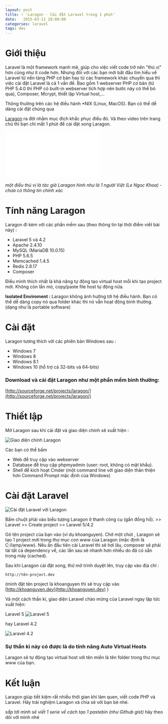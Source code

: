 ```yaml
---
layout: post
title: ! 'Laragon - Cài đặt Laravel trong 1 phút'
date:   2015-03-11 20:00:00
categories: laravel
tags: dev
---
```


# Giới thiệu
Laravel là một framework mạnh mẽ, giúp cho việc viết code trở nên "thú vị" hơn cũng như ít code hơn. Nhưng đối với các bạn mới bắt đầu tìm hiểu về Laravel từ nền tảng PHP cơ bản hay từ các framework khác chuyển qua thì việc cài đặt Laravel là cả 1 vấn đề. Bao gồm 1 webserver PHP cơ bản (từ PHP 5.4.0 thì PHP có built-in webserver tích hợp nên bước này có thể bỏ qua), Composer, Mcrypt, thiết lập Virtual host,...

Thông thường trên các hệ điều hành *NIX (Linux, MacOS). Bạn có thể dễ dàng cài đặt chúng qua 

[Laragon](http://laragon.org) ra đời nhằm mục đích khắc phục điều đó. Và theo video trên trang chủ thì bạn chỉ mất 1 phút để cài đặt xong Laragon.

<div class='embed-container'><iframe src='//www.youtube.com/embed/XuYkGdrXmKg' frameborder='0' allowfullscreen></iframe></div>

*một điều thú vị là tác giả Laragon hình như là 1 người Việt (Le Ngoc Khoa) - chưa có thông tin chính xác*

# Tính năng Laragon
Laragon đi kèm với các phần mềm sau (theo thông tin tại thời điểm viết bài này) :

- Laravel 5 và 4.2
- Apache 2.4.10
- MySQL (MariaDB 10.0.15)
- PHP 5.6.5
- Memcached 1.4.5
- Redis 2.8.17
- Composer

Điều mình thích nhất là khả năng tự động tạo virtual host mỗi khi tạo project mới. Không còn lần mò, copy/paste file host tự động nữa.

**Isolated Enviroment :** Laragon không ảnh hưởng tới hệ điều hành. Bạn có thể dễ dàng copy nó qua folder khác thì nó vẫn hoạt động bình thường. (dạng như là portable software)

# Cài đặt
Laragon tương thích với các phiên bản Windows sau : 
- Windows 7
- Windows 8
- Windows 8.1
- Windows 10
(hỗ trợ cả 32-bits và 64-bits)

### Download và cài đặt Laragon như một phần mềm bình thường:

[http://sourceforge.net/projects/laragon/](http://sourceforge.net/projects/laragon/)

# Thiết lập

Mở Laragon sau khi cài đặt và giao diện chính sẽ xuất hiện : 

![Giao diện chính Laragon](http://laragon.org/themes/multi/assets/images/screenshot/laragon-main-interface.png)

Các bạn có thể bấm 

- Web để truy cập vào webserver
- Database để truy cập phpmyadmin (user: root, không có mật khẩu). 
- Shell để kích hoạt Cmder (một command line với giao diện thân thiện hơn Command Prompt mặc định của Windows)

# Cài đặt Laravel

![Cài đặt Laravel với Laragon](http://laragon.org/themes/multi/assets/images/screenshot/laragon-laravel-windows.png)

Bấm chuột phải vào biểu tượng Laragon ở thanh công cụ (gần đồng hồ). >> Laravel >> Create project >> Laravel 5/4.2

Gõ tên project của bạn vào (ví dụ khoanguyen). Chờ một chút , Laragon sẽ tạo 1 project mới trong thư mục con www của Laragon (mặc định là C:/lamp/www). Nếu ần đầu tiên cài Laravel thì sẽ hơi lâu, composer sẽ phải tải tất cả dependency về, các lần sau sẽ nhanh hơn nhiều do đã có sẵn trong máy (cached).

Sau khi Laragon cài đặt xong, thử mở trình duyệt lên, truy cập vào địa chỉ :

```
http://tên-project.dev
```

(mình đặt tên project là khoanguyen thì sẽ truy cập vào [http://khoanguyen.dev](http://khoanguyen.dev) )

Và một cách thần kì, giao diện Laravel chào mừng của Laravel ngay lập tức xuất hiện:

Laravel 5
![Laravel 5](https://wiki.bitnami.com/@api/deki/files/1143/=laravel5-welcome.png "Laravel 5")

 hay Laravel 4.2
 
![Laravel 4.2](http://khoanguyen.me/content/images/2015/01/laravel-welcome.png "Laravel 5")

### Sự thần kì này có được là do tính năng Auto Virtual Hosts

Laragon sẽ tự động tạo virtual host với tên miền là tên folder trong thư mục www của bạn.

# Kết luận
Laragon giúp tiết kiệm rất nhiều thời gian khi làm quen, viết code PHP và Laravel. Hãy trải nghiệm Laragon và chia sẽ với bạn bè nhé.


*sắp tới mình sẽ viết 1 serie về cách tạo 1 pastebin (như Github gist)* hãy theo dõi với mình nhé
